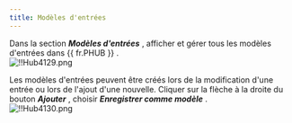 ```yaml
---
title: Modèles d'entrées
---
```

Dans la section ***Modèles d'entrées*** , afficher et gérer tous les modèles d'entrées dans {{ fr.PHUB }} .  
![!!Hub4129.png](https://webdevolutions.azureedge.net/docs/fr/hub/Hub4129.png) 

Les modèles d'entrées peuvent être créés lors de la modification d'une entrée ou lors de l'ajout d'une nouvelle. Cliquer sur la flèche à la droite du bouton ***Ajouter*** , choisir ***Enregistrer comme modèle*** .  
![!!Hub4130.png](https://webdevolutions.azureedge.net/docs/fr/hub/Hub4130.png) 

